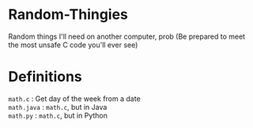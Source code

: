 # Random-Thingies
Random things I'll need on another computer, prob
(Be prepared to meet the most unsafe C code you'll ever see)

# Definitions
`math.c` : Get day of the week from a date\
`math.java` : `math.c`, but in Java\
`math.py` : `math.c`, but in Python
